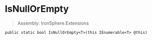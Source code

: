 ﻿

# IsNullOrEmpty

> Assembly: IronSphere.Extensions



```
public static bool IsNullOrEmpty<T>(this IEnumerable<T> @this)
```